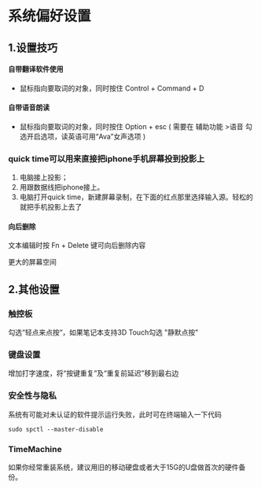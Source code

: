 # 系统偏好设置

## 1.设置技巧

#### 自带翻译软件使用

* 鼠标指向要取词的对象，同时按住 Control + Command + D 

#### 自带语音朗读

* 鼠标指向要取词的对象，同时按住 Option + esc \( 需要在 辅助功能 &gt;语音 勾选开启选项，读英语可用“Ava”女声选项 \)

### quick time可以用来直接把iphone手机屏幕投到投影上

1. 电脑接上投影；
2. 用跟数据线把iphone接上。
3. 电脑打开quick time，新建屏幕录制，在下面的红点那里选择输入源。轻松的就把手机投影上去了

#### 向后删除

文本编辑时按 Fn + Delete 键可向后删除内容

更大的屏幕空间

## 2.其他设置

### 触控板

勾选“轻点来点按“，如果笔记本支持3D Touch勾选 "静默点按"

### 键盘设置

增加打字速度，将“按键重复”及“重复前延迟”移到最右边

### 安全性与隐私

系统有可能对未认证的软件提示运行失败，此时可在终端输入一下代码

```
sudo spctl --master-disable
```

### TimeMachine

如果你经常重装系统，建议用旧的移动硬盘或者大于15G的U盘做首次的硬件备份。

